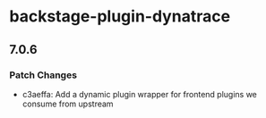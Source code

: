 # backstage-plugin-dynatrace

## 7.0.6

### Patch Changes

- c3aeffa: Add a dynamic plugin wrapper for frontend plugins we consume from upstream
